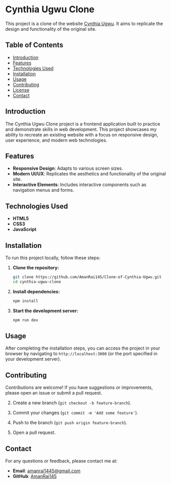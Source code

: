 # Cynthia Ugwu Clone

This project is a clone of the website [Cynthia Ugwu]((https://cynthiaugwu.com/)). It aims to replicate the design and functionality of the original site.

## Table of Contents

- [Introduction](#introduction)
- [Features](#features)
- [Technologies Used](#technologies-used)
- [Installation](#installation)
- [Usage](#usage)
- [Contributing](#contributing)
- [License](#license)
- [Contact](#contact)

## Introduction

The Cynthia Ugwu Clone project is a frontend application built to practice and demonstrate skills in web development. This project showcases my ability to recreate an existing website with a focus on responsive design, user experience, and modern web technologies.

## Features

- **Responsive Design**: Adapts to various screen sizes.
- **Modern UI/UX**: Replicates the aesthetics and functionality of the original site.
- **Interactive Elements**: Includes interactive components such as navigation menus and forms.

## Technologies Used

- **HTML5**
- **CSS3**
- **JavaScript**

## Installation

To run this project locally, follow these steps:

1. **Clone the repository:**
   ```bash
   git clone https://github.com/AmanRai145/Clone-of-Cynthia-Ugwu.git
   cd cynthia-ugwu-clone
   ```

2. **Install dependencies:**
   ```bash
   npm install
   ```

3. **Start the development server:**
   ```bash
   npm run dev
   ```

## Usage

After completing the installation steps, you can access the project in your browser by navigating to `http://localhost:3000` (or the port specified in your development server).

## Contributing

Contributions are welcome! If you have suggestions or improvements, please open an issue or submit a pull request.


2. Create a new branch (`git checkout -b feature-branch`).

4. Commit your changes (`git commit -m 'Add some feature'`).
5. Push to the branch (`git push origin feature-branch`).
6. Open a pull request.

## Contact

For any questions or feedback, please contact me at:

- **Email**: amanrai1445@gmail.com
- **GitHub**: [AmanRai145](https://github.com/AmanRai145)


